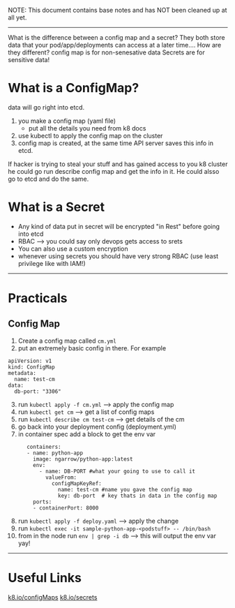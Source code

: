 NOTE: This document contains base notes and has NOT been cleaned up at all yet.

---
What is the difference between a config map and a secret?
They both store data that your pod/app/deployments can access at a later time....
How are they different?
config map is for non-senesative data
Secrets are for sensitive data!

# What is a ConfigMap?
data will go right into etcd.

1. you make a config map (yaml file)
    - put all the details you need from k8 docs
2. use kubectl to apply the config map on the cluster
3. config map is created, at the same time API server saves this info in etcd.

If hacker is trying to steal your stuff and has gained access to you k8 cluster he could go run describe config map and get the info in it. He could alsso go to etcd and do the same.


# What is a Secret  
- Any kind of data put in secret will be encrypted "in Rest" before going into etcd
- RBAC --> you could say only devops gets access to srets
- You can also use a custom encryption
- whenever using secrets you should have very strong RBAC (use least privilege like with IAM!)


---

# Practicals

## Config Map
1. Create a config map called `cm.yml`
2. put an extremely basic config in there. For example
```
apiVersion: v1
kind: ConfigMap
metadata:
  name: test-cm
data:
  db-port: "3306"

```
3. run `kubectl apply -f cm.yml` --> apply the config map
4. run `kubectl get cm` --> get a list of config maps
5. run `kubectl describe cm test-cm` --> get details of the cm
6. go back into your deployment config (deployment.yml)
7. in container spec add a block to get the env var
```
      containers:
      - name: python-app
        image: ngarrow/python-app:latest
        env:
          - name: DB-PORT #what your going to use to call it
            valueFrom:
              configMapKeyRef:   
                name: test-cm #name you gave the config map
                key: db-port  # key thats in data in the config map
        ports:
        - containerPort: 8000
```
8. run `kubectl apply -f deploy.yaml` --> apply the change
9. run `kubectl exec -it sample-python-app-<podstuff> -- /bin/bash`
10. from in the node run `env | grep -i db` --> this will output the env var yay!

---

# Useful Links
[k8.io/configMaps](https://kubernetes.io/docs/concepts/configuration/configmap/)
[k8.io/secrets](https://kubernetes.io/docs/concepts/configuration/secret/)